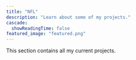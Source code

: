 ```yaml
---
title: "NFL"
description: "Learn about some of my projects."
cascade:
  showReadingTime: false  
featured_image: "featured.png"  
---
```

This section contains all my current projects.
